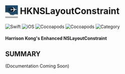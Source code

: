 # <img src="./docs/logo256.jpg" width="40" height="40" alt="skyRoute66 logo" style="vertical-align:middle"> HKNSLayoutConstraint #
![Swift](https://img.shields.io/static/v1?label=Swift&message=4.0%20or%20above&color=%23FF4400&style=plastic) ![iOS](https://img.shields.io/static/v1?label=iOS&&message=11.0%20or%20above&color=yellow&style=plastic) ![Cocoapods](https://img.shields.io/cocoapods/v/HKNSLayoutConstraint?label=pod&color=brightgreen&style=plastic) ![Cocoapods](https://img.shields.io/cocoapods/l/HKNSLayoutConstraint?color=blue&style=plastic) ![Category](https://img.shields.io/static/v1?label=category&message=User%20Interface&color=blueviolet&style=plastic)
#### Harrison Kong's Enhanced NSLayoutConstraint ####

## SUMMARY ##

(Documentation Coming Soon)

